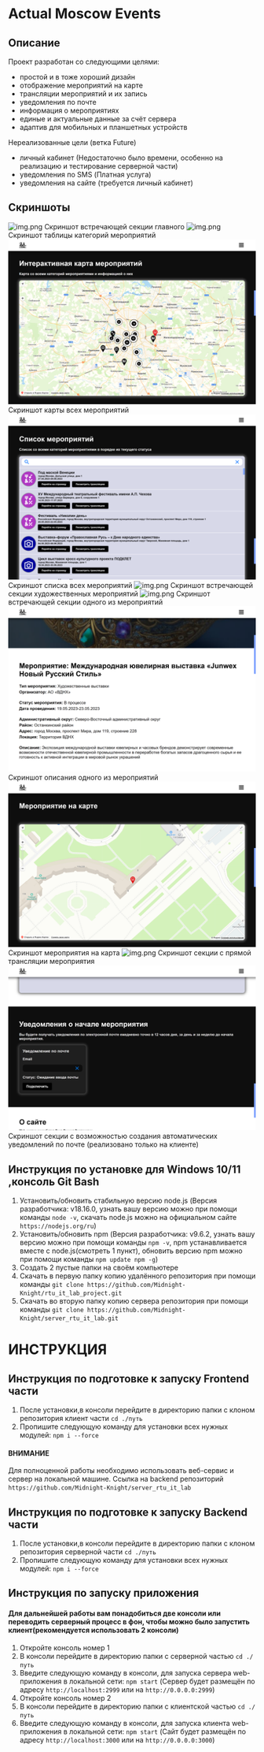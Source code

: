 # Actual Moscow Events

## Описание
Проект разработан со следующими целями:
- простой и в тоже хороший дизайн
- отображение мероприятий на карте
- трансляции мероприятий и их запись
- уведомления по почте
- информация о мероприятиях
- единые и актуальные данные за счёт сервера
- адаптив для мобильных и планшетных устройств

Нереализованные цели (ветка Future)
- личный кабинет (Недостаточно было времени, особенно на реализацию и тестирование серверной части)
- уведомления по SMS (Платная услуга)
- уведомления на сайте (требуется личный кабинет)

## Скриншоты

![img.png](screenshots/img_1.png)
Скриншот встречающей секции главного
![img.png](screenshots/img.png)
Скриншот таблицы категорий мероприятий
![img.png](screenshots/img_2.png)
Скриншот карты всех мероприятий
![img.png](screenshots/img_3.png)
Скриншот списка всех мероприятий
![img.png](screenshots/img_4.png)
Скриншот встречающей секции художественных мероприятий
![img.png](screenshots/img_5.png)
Скриншот встречающей секции одного из мероприятий
![img.png](screenshots/img_6.png)
Скриншот описания одного из мероприятий
![img.png](screenshots/img_7.png)
Скриншот мероприятия на карта
![img.png](screenshots/img_8.png)
Скриншот секции с прямой трансляции мероприятия
![img.png](screenshots/img_9.png)
Скриншот секции с возможностью создания автоматических уведомлений по почте (реализовано только на клиенте)

## Инструкция по установке для Windows 10/11 ,консоль Git Bash

1. Установить/обновить стабильную версию node.js (Версия разработчика: v18.16.0, узнать вашу версию можно при помощи команды `node -v`, скачать node.js можно на официальном сайте `https://nodejs.org/ru`)
2. Установить/обновить npm (Версия разработчика: v9.6.2, узнать вашу версию можно при помощи команды `npm -v`, npm устанавливается вместе с node.js(смотреть 1 пункт), обновить версию npm можно при помощи команды `npm update npm -g`)
3. Создать 2 пустые папки на своём компьютере
4. Скачать в первую папку копию удалённого репозитория при помощи команды `git clone https://github.com/Midnight-Knight/rtu_it_lab_project.git`
5. Скачать во вторую папку копию сервера репозитория при помощи команды `git clone https://github.com/Midnight-Knight/server_rtu_it_lab.git`

# ИНСТРУКЦИЯ

## Инструкция по подготовке к запуску Frontend части

1. После установки,в консоли перейдите в директорию папки с клоном репозитория клиент части `cd ./путь`
2. Пропишите следующую команду для установки всех нужных модулей: `npm i --force`

#### ВНИМАНИЕ
Для полноценной работы необходимо использовать веб-сервис и сервер на локальной машине.
Ссылка на backend репозиторий `https://github.com/Midnight-Knight/server_rtu_it_lab`

## Инструкция по подготовке к запуску Backend части

1. После установки,в консоли перейдите в директорию папки с клоном репозитория серверной части `cd ./путь`
2. Пропишите следующую команду для установки всех нужных модулей: `npm i --force`

## Инструкция по запуску приложения

#### Для дальнейшей работы вам понадобиться две консоли или переводить серверный процесс в фон, чтобы можно было запустить клиент(рекомендуется использовать 2 консоли)

1. Откройте консоль номер 1
2. В консоли перейдите в директорию папки с серверной частью `cd ./путь`
3. Введите следующую команду в консоли, для запуска сервера web-приложения в локальной сети: `npm start` (Сервер будет размещён по адресу `http://localhost:2999` или на `http://0.0.0.0:2999`)
4. Откройте консоль номер 2
5. В консоли перейдите в директорию папки с клиентской частью `cd ./путь`
6. Введите следующую команду в консоли, для запуска клиента web-приложения в локальной сети: `npm start` (Сайт будет размещён по адресу `http://localhost:3000` или на `http://0.0.0.0:3000`)
